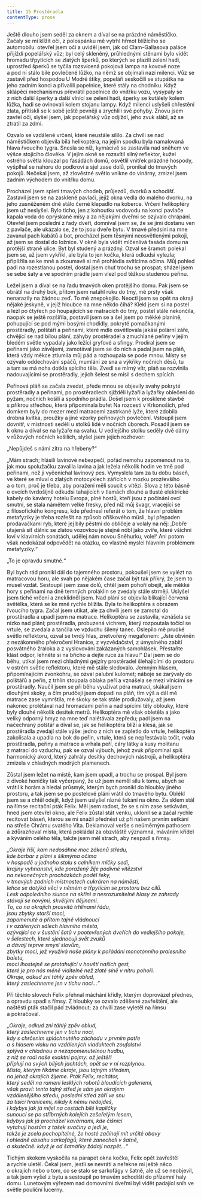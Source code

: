 ```yaml
---
title: 15 Prostěradla
contentType: prose
---
```


<section>

Ještě dlouho jsem seděl za oknem a díval se na prázdné náměstíčko. Začaly se mi klížit oči, z polospánku mě vytrhl hřmot blížícího se automobilu: otevřel jsem oči a uviděl jsem, jak od Clam-Gallasova paláce přijíždí popelářský vůz; byl celý skleněný, průhlednými stěnami bylo vidět hromadu třpytících se zlatých šperků, po kterých se plazili zelení hadi, uprostřed šperků se tyčila rozsvícená pokojová lampa na kovové noze a pod ní stálo bíle povlečené lůžko, na němž se objímali nazí milenci. Vůz se zastavil před hospodou U Modré štiky, popeláři seskočili se stupátka na jeho zadním konci a přivalili popelnice, které stály na chodníku. Když sklápěcí mechanismus převrátil popelnice do vnitřku vozu, vysypaly se z nich další šperky a další vlnící se zelení hadi, šperky se kutálely kolem lůžka, hadi se ovinovali kolem stojanu lampy. Když milenci uslyšeli chřestění zlata, přitiskli se k sobě ještě pevněji a zrychlili své pohyby. Znovu jsem zavřel oči, slyšel jsem, jak popelářský vůz odjíždí, jeho zvuk slábl, až se ztratil za zdmi.

Ozvalo se vzdálené vrčení, které neustále sílilo. Za chvíli se nad náměstíčkem objevila bílá helikoptéra, na jejím spodku byla namalovaná hlava řvoucího tygra. Snesla se níž, kymácivě se zastavila nad sněhem ve výšce stojícího člověka. V jejím okně se rozsvítil silný reflektor, kužel ostrého světla klouzal po fasádách domů, osvětlil vnitřek prázdné hospody, vyšplhal se nahoru do podkroví a sjel zase dolů, pronikal do tmavých pokojů. Nečekal jsem, až zlověstné světlo vnikne do vinárny, zmizel jsem zadním východem do vnitřku domu.

Procházel jsem spletí tmavých chodeb, průjezdů, dvorků a schodišť. Zastavil jsem se na zasklené pavlači, jejíž okna vedla do malého dvorku, na jeho zasněženém dně stálo černé klepadlo na koberce. Vrčení helikoptéry jsem už neslyšel. Bylo ticho, jen z kohoutku vodovodu na konci pavlače kapala voda do oprýskané mísy a za nějakými dveřmi se ozývalo chrápání. Otevřel jsem poslední z řady dveří, domníval jsem se, že se jimi dostanu ven z pavlače, ale ukázalo se, že to jsou dveře bytu. V tmavé předsíni na mne zavanul pach kabátů a bot, procházel jsem těsnými neosvětlenými pokoji, až jsem se dostal do ložnice. V okně byla vidět mlčenlivá fasáda domu na protější straně ulice. Byt byl studený a prázdný. Ozval se šramot: polekal jsem se, až jsem vykřikl, ale byla to jen kočka, která odkudsi vylezla; připlížila se ke mně a zkoumavě si mě prohlédla svítícíma očima. Můj pohled padl na rozestlanou postel, dostal jsem chuť trochu se prospat; sházel jsem se sebe šaty a ve spodním prádle jsem vlezl pod těžkou studenou peřinu.

Ležel jsem a díval se na řadu tmavých oken protějšího domu. Pak jsem se obrátil na druhý bok, přitom jsem natáhl ruku do tmy, mé prsty však nenarazily na žádnou zeď. To mě znepokojilo. Neoctl jsem se opět na okraji nějaké jeskyně, v jejíž hloubce na mne někdo číhá? Klekl jsem si na postel a lezl po čtyřech po houpajících se matracích do tmy, postel stále nekončila, naopak se ještě rozšířila, postavil jsem se a šel jsem po měkké planině, pohupující se pod mými bosými chodidly, pokryté pomačkanými prostěradly, polštáři a peřinami, které mdle osvětlovala jakási polární záře, chvějící se nad bílou plání, záhyby prostěradel a zmuchlané peřiny v jejím bledém světle vypadaly jako ležící gryfové a sfingy. Prodíral jsem se peřinami jako závějemi, zamotával jsem se do nich a padal jsem na pláň, která vždy měkce ztlumila můj pád a rozhoupala se pode mnou. Místy se ozývalo oddechování spáčů, mumlání ze sna a výkřiky nočních děsů, tu a tam se má noha dotkla spícího těla. Zvedl se mírný vítr, pláň se rozvlnila nadouvajícími se prostěradly, jejich šelest se mísil s dechem spících.

Peřinová pláň se začala zvedat, přede mnou se objevily svahy pokryté prostěradly a peřinami, po prostěradlech sjížděli lyžaři a lyžařky oblečení do pyžam, nočních košilí a spodního prádla. Došel jsem k prosklené stavbě s příkrou střechou, která připomínala bufet Na rozcestí v Krkonoších, před domkem byly do mezer mezi matracemi zastrkané lyže, které zdobila drobná kvítka, proužky a jiné vzorky peřinových povlečení. Vstoupil jsem dovnitř, v místnosti seděli u stolků lidé v nočních úborech. Posadil jsem se k oknu a díval se na lyžaře na svahu. U vedlejšího stolku seděly dvě dámy v růžových nočních košilích, slyšel jsem jejich rozhovor:

„Nepůjdeš s námi zítra na hřebeny?“

„Mám strach; hlásili lavinové nebezpečí, pořád nemohu zapomenout na to, jak mou spolužačku zavalila lavina a jak ležela několik hodin ve tmě pod peřinami, než ji vyčenichal lavinový pes. Vymyslela tam za tu dobu báseň, ve které se mluví o zlatých motocyklech zářících v mozku prozřevšího a o tom, proč je třeba, aby poražení měli soucit s vítězi. Slova z této básně o ovcích tvrdošíjně odkudsi tahajících v tlamách dlouhé a tlusté elektrické kabely do kavárny hotelu Evropa, plné hostů, kteří jsou z počínání ovcí smutní, se stala námětem velké fresky, před níž můj švagr, vracející se z filosofického kongresu, kde přednesl referát o tom, že hlavní problém metafyziky je třeba rozřešit na způsob oříškového müsli, byl přepaden prodavačkami ryb, které jej bily pěstmi do obličeje a volaly na něj: ‚Dobře utajená síť dálnic se zlatou vozovkou je stejně nóbl jako zvíře, které všichni loví v klavírních sonátách, udělej nám novou Sněhurku, vole!‘ Ani potom však nedokázal odpovědět na otázku, co vlastně myslel hlavním problémem metafyziky.“

„To je opravdu smutné.“

Byl bych rád pronikl dál do tajemného prostoru, pokoušel jsem se vylézt na matracovou horu, ale svah po nějakém čase začal být tak příkrý, že jsem to musel vzdát. Sestoupil jsem zase dolů, chtěl jsem pohoří obejít, ale měkké hory s peřinami na dně temných proláklin se zvedaly stále strměji. Uslyšel jsem tiché vrčení a zneklidněl jsem. Nad plání se objevila blikající červená světélka, která se ke mně rychle blížila. Byla to helikoptéra s obrazem řvoucího tygra. Začal jsem utíkat, ale za chvíli jsem se zamotal do prostěradla a upadl jsem na matrace. Helikoptéra se zastavila, vznášela se nízko nad plání; prostěradla, probuzená vichrem, který rozpoutala točící se vrtule, se zvedala a tančila ve vzduchu šílený tanec. Oslepilo mě prudké světlo reflektoru, ozval se tvrdý hlas, znetvořený megafonem: „Jste obviněn z nezákonného překročení Hranice, z vyzvědačství, z úmyslného zabití posvátného žraloka a z vyslovování zakázaných samohlásek. Přestaňte klást odpor, lehněte si na břicho a dejte ruce za hlavu!“ Dal jsem se do běhu, utíkal jsem mezi chladnými gejzíry prostěradel šlehajícími do prostoru v ostrém světle reflektoru, které mě stále sledovalo. Jemným hlasem, připomínajícím zvonkohru, se ozval palubní kulomet; náboje se zarývaly do polštářů a peřin, z trhlin stoupala oblaka peří a vznášela se mezi vlnícími se prostěradly. Naučil jsem se při běhu využívat péra matrací, skákal jsem dlouhými skoky, a čím prudčeji jsem dopadl na pláň, tím výš a dál mě matrace zase vymrštila, mé skoky se tak stále prodlužovaly, až jsem nakonec prolétával nad hromadami peřin a nad spícími těly oblouky, které byly dlouhé několik desítek metrů. Helikoptéra mě však obletěla a jako veliký odporný hmyz na mne teď nalétávala zepředu; padl jsem na načechraný polštář a díval se, jak se helikoptéra blíží a klesá, jak se prostěradla zvedají stále výše: jedno z nich se zapletlo do vrtule, helikoptéra zakolísala a upadla na bok do peřin, vrtule, která se nepřestávala točit, rvala prostěradla, peřiny a matrace a vrhala peří, cáry látky a kusy molitanu z matrací do vzduchu, pak se ozval výbuch, jehož zvuk připomínal spíš harmonický akord, který zahrály desítky dechových nástrojů, a helikoptéra zmizela v chladných modrých plamenech.

Zůstal jsem ležet na místě, kam jsem upadl, a trochu se prospal. Byl jsem z divoké honičky tak vyčerpaný, že už jsem neměl sílu k tomu, abych se vrátil k horám a hledal průsmyk, kterým bych pronikl do hloubky jiného prostoru, a tak jsem se po postelové pláni vrátil do tmavého bytu. Oblékl jsem se a chtěl odejít, když jsem uslyšel rázné ťukání na okno. Za sklem stál na římse recitační pták Felix. Měl jsem radost, že se s ním zase setkávám, hned jsem otevřel okno, ale Felix zůstal stát venku, uklonil se a začal rychle recitovat báseň, kterou se mi snažil přednést už při našem prvním setkání na střeše Chrámu svatého Víta. Deklamoval verše s neúměrným pathosem a zdůrazňoval místa, která pokládal za obzvláště významná, máváním křídel a kýváním celého těla, takže jsem měl strach, aby nespadl s římsy.

</section>

<section>

_„Okraje říší, kam nedosáhne moc zákonů středu,  
kde barbar z plání s šikmýma očima  
v hospodě u jednoho stolu s celníkem mlčky sedí,  
krajiny vyhnanství, kde poražený žije podivné vítězství  
na nekonečných procházkách podél řeky,  
v tmavých zadních místnostech cukráren na náměstí,  
lehce se dotýká věcí v němém a třpytícím se prostoru bez cílů.  
Lesk odpoledního slunce na skříni a nesrozumitelné hlasy ze zahrady  
stávají se novými, skvělými dějinami.  
To, co na okrajích prosvítá trhlinami řádu,  
jsou zbytky starší moci,  
zapomenuté a přitom tajně vládnoucí  
i v ozářených sálech hlavního města,  
ozývající se v šustění šatů v pootevřených dveřích do vedlejšího pokoje,  
v šelestech, které sjednocují svět zvuků  
a dávají teprve smysl slovům,  
zbytky moci, jež využívá naše plány k pořádání monotónního pralesního baletu,  
moci lhostejně se protahující v houští našich gest,  
které je pro nás méně viditelné než zlaté síně v nitru pohoří.  
Okraje, odkud zní táhlý zpěv oblud,  
který zaslechneme jen v tichu noci…“_

</section>

<section>

Při těchto slovech Felix přehnal máchání křídly, kterým doprovázel přednes, a opravdu spadl s římsy. Z hloubky se ozvalo zděšené zavřeštění, ale naštěstí pták stačil pád zvládnout; za chvíli zase vyletěl na římsu a pokračoval.

</section>

<section>

_„Okraje, odkud zní táhlý zpěv oblud,  
který zaslechneme jen v tichu noci,  
kdy s chrčením spláchnutého záchodu v prvním patře  
a s hlasem vlaku na vzdálených viaduktech zoufalství  
splývá v chladnou a nezapomenutelnou hudbu,  
z níž se rodí naše exaktní pojmy: až ještěři  
připlují na svých bílých jachtách, opět se v ní rozplynou.  
Místa, kterým říkáme okraje, jsou tajným středem,  
na jehož okrajích žijeme. Pták Felix, recitátor,  
který seděl na rameni lesklých robotů bloudících galeriemi,  
však praví: tento tajný střed je sám jen okrajem  
vzdálenějšího středu, poslední střed září ve snu  
za tisíci hranicemi, nikdy k němu nedojdeš,  
i kdybys jak já míjel na cestách bílé kapličky  
sunoucí se po stříbrných kolejích zešeřelým lesem,  
kdybys jak já procházel kavárnami, kde číšníci  
vytahují hostům z tašek svačiny a jedí je,  
takže je zcela pochopitelné, že hosté začínají mít určité obavy  
i ohledně obsahu sarkofágů, které zanechali v šatně,  
a skutečně: když je od šatnářky žádají nazpět…“_

</section>

<section>

Tichým skokem vyskočila na parapet okna kočka, Felix opět zavřeštěl a rychle uletěl. Čekal jsem, jestli se nevrátí a neřekne mi ještě něco o okrajích nebo o tom, co se stalo se sarkofágy v šatně, ale už se neobjevil, a tak jsem vyšel z bytu a sestoupil po tmavém schodišti do přízemní haly domu. Lunetovým výřezem nad domovními dveřmi byl vidět padající sníh ve světle pouliční lucerny.

</section>
